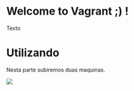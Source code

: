 # Welcome to Vagrant ;) !

Texto

# Utilizando

Nesta parte subiremos duas maquinas.

![](../../.images/img2.png)
